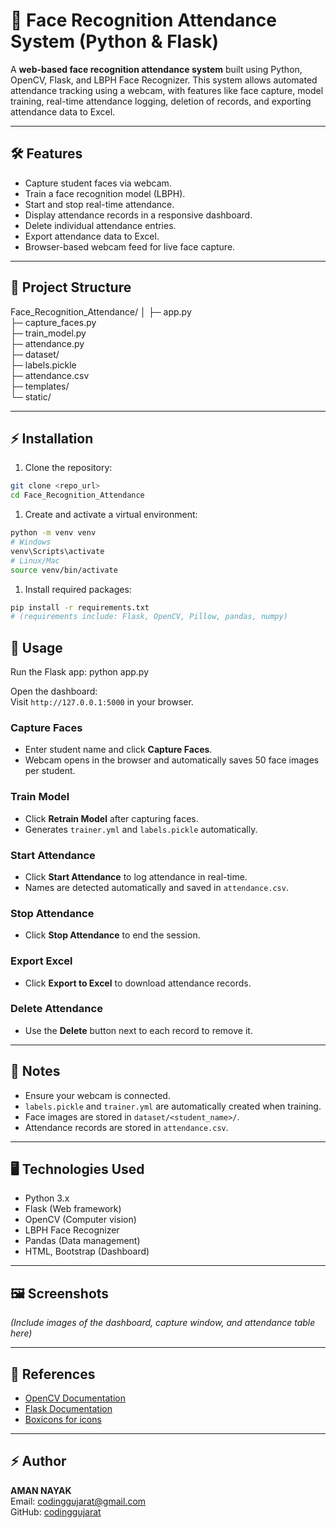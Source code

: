 # 🎯 Face Recognition Attendance System (Python & Flask)

A **web-based face recognition attendance system** built using Python, OpenCV, Flask, and LBPH Face Recognizer. This system allows automated attendance tracking using a webcam, with features like face capture, model training, real-time attendance logging, deletion of records, and exporting attendance data to Excel.

---

## 🛠 Features

- Capture student faces via webcam.
- Train a face recognition model (LBPH).
- Start and stop real-time attendance.
- Display attendance records in a responsive dashboard.
- Delete individual attendance entries.
- Export attendance data to Excel.
- Browser-based webcam feed for live face capture.

---

## 📂 Project Structure

Face_Recognition_Attendance/
│
├─ app.py                 
├─ capture_faces.py        
├─ train_model.py         
├─ attendance.py          
├─ dataset/                
├─ labels.pickle          
├─ attendance.csv         
├─ templates/             
└─ static/                

---

## ⚡ Installation

1. Clone the repository:
```bash
git clone <repo_url>
cd Face_Recognition_Attendance
````

1. Create and activate a virtual environment:
```bash
python -m venv venv
# Windows
venv\Scripts\activate
# Linux/Mac
source venv/bin/activate
````
1. Install required packages:
```bash
pip install -r requirements.txt
# (requirements include: Flask, OpenCV, Pillow, pandas, numpy)
````

## 🚀 Usage

Run the Flask app:
python app.py

Open the dashboard:  
Visit `http://127.0.0.1:5000` in your browser.

### Capture Faces
- Enter student name and click **Capture Faces**.
- Webcam opens in the browser and automatically saves 50 face images per student.

### Train Model
- Click **Retrain Model** after capturing faces.
- Generates `trainer.yml` and `labels.pickle` automatically.

### Start Attendance
- Click **Start Attendance** to log attendance in real-time.
- Names are detected automatically and saved in `attendance.csv`.

### Stop Attendance
- Click **Stop Attendance** to end the session.

### Export Excel
- Click **Export to Excel** to download attendance records.

### Delete Attendance
- Use the **Delete** button next to each record to remove it.

---

## 📌 Notes

- Ensure your webcam is connected.
- `labels.pickle` and `trainer.yml` are automatically created when training.
- Face images are stored in `dataset/<student_name>/`.
- Attendance records are stored in `attendance.csv`.

---

## 🖥 Technologies Used

- Python 3.x
- Flask (Web framework)
- OpenCV (Computer vision)
- LBPH Face Recognizer
- Pandas (Data management)
- HTML, Bootstrap (Dashboard)

---

## 🖼 Screenshots

*(Include images of the dashboard, capture window, and attendance table here)*

---

## 🔗 References

- [OpenCV Documentation](https://opencv.org)
- [Flask Documentation](https://flask.palletsprojects.com/)
- [Boxicons for icons](https://boxicons.com)

---

## ⚡ Author

**AMAN NAYAK**  
Email: codinggujarat@gmail.com  
GitHub: [codinggujarat](https://github.com/codinggujarat)
